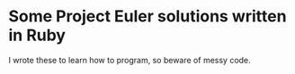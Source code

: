 Some Project Euler solutions written in Ruby
============================================
I wrote these to learn how to program, so beware of messy code.

